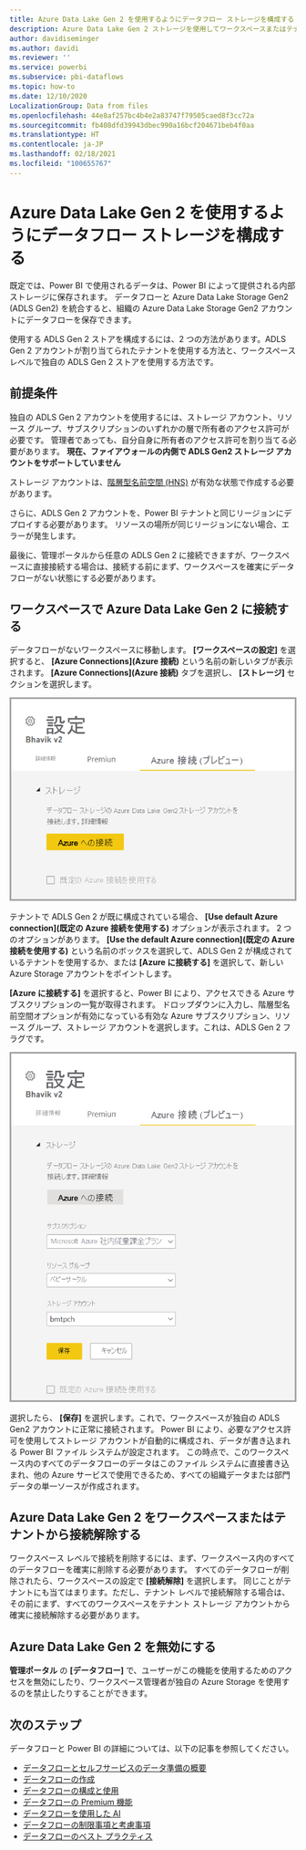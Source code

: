 ```yaml
---
title: Azure Data Lake Gen 2 を使用するようにデータフロー ストレージを構成する
description: Azure Data Lake Gen 2 ストレージを使用してワークスペースまたはテナントを構成する方法の概要
author: davidiseminger
ms.author: davidi
ms.reviewer: ''
ms.service: powerbi
ms.subservice: pbi-dataflows
ms.topic: how-to
ms.date: 12/10/2020
LocalizationGroup: Data from files
ms.openlocfilehash: 44e8af257bc4b4e2a83747f79505caed8f3cc72a
ms.sourcegitcommit: fb408dfd39943dbec990a16bcf204671beb4f0aa
ms.translationtype: HT
ms.contentlocale: ja-JP
ms.lasthandoff: 02/18/2021
ms.locfileid: "100655767"
---
```

# <a name="configuring-dataflow-storage-to-use-azure-data-lake-gen-2"></a>Azure Data Lake Gen 2 を使用するようにデータフロー ストレージを構成する 

既定では、Power BI で使用されるデータは、Power BI によって提供される内部ストレージに保存されます。 データフローと Azure Data Lake Storage Gen2 (ADLS Gen2) を統合すると、組織の Azure Data Lake Storage Gen2 アカウントにデータフローを保存できます。

使用する ADLS Gen 2 ストアを構成するには、2 つの方法があります。ADLS Gen 2 アカウントが割り当てられたテナントを使用する方法と、ワークスペース レベルで独自の ADLS Gen 2 ストアを使用する方法です。 

## <a name="pre-requisites"></a>前提条件

独自の ADLS Gen 2 アカウントを使用するには、ストレージ アカウント、リソース グループ、サブスクリプションのいずれかの層で所有者のアクセス許可が必要です。 管理者であっても、自分自身に所有者のアクセス許可を割り当てる必要があります。  **現在、ファイアウォールの内側で ADLS Gen2 ストレージ アカウントをサポートしていません**

ストレージ アカウントは、[階層型名前空間 (HNS)](/azure/storage/blobs/create-data-lake-storage-account) が有効な状態で作成する必要があります。 

さらに、ADLS Gen 2 アカウントを、Power BI テナントと同じリージョンにデプロイする必要があります。 リソースの場所が同じリージョンにない場合、エラーが発生します。

最後に、管理ポータルから任意の ADLS Gen 2 に接続できますが、ワークスペースに直接接続する場合は、接続する前にまず、ワークスペースを確実にデータフローがない状態にする必要があります。

## <a name="connecting-to-an-azure-data-lake-gen-2-at-a-workspace"></a>ワークスペースで Azure Data Lake Gen 2 に接続する
データフローがないワークスペースに移動します。 **[ワークスペースの設定]** を選択すると、 **[Azure Connections]\(Azure 接続\)** という名前の新しいタブが表示されます。 **[Azure Connections]\(Azure 接続\)** タブを選択し、 **[ストレージ]** セクションを選択します。


![Azure に接続する](media/dataflows-azure-data-lake-storage-integration/connect-to-azure.png)
 
テナントで ADLS Gen 2 が既に構成されている場合、 **[Use default Azure connection]\(既定の Azure 接続を使用する\)** オプションが表示されます。 2 つのオプションがあります。 **[Use the default Azure connection]\(既定の Azure 接続を使用する\)** という名前のボックスを選択して、ADLS Gen 2 が構成されているテナントを使用するか、または **[Azure に接続する]** を選択して、新しい Azure Storage アカウントをポイントします。 

**[Azure に接続する]** を選択すると、Power BI により、アクセスできる Azure サブスクリプションの一覧が取得されます。 ドロップダウンに入力し、階層型名前空間オプションが有効になっている有効な Azure サブスクリプション、リソース グループ、ストレージ アカウントを選択します。これは、ADLS Gen 2 フラグです。

![サブスクリプションの詳細](media/dataflows-azure-data-lake-storage-integration/subscription-details-enter.png)
 
選択したら、 **[保存]** を選択します。これで、ワークスペースが独自の ADLS Gen2 アカウントに正常に接続されます。 Power BI により、必要なアクセス許可を使用してストレージ アカウントが自動的に構成され、データが書き込まれる Power BI ファイル システムが設定されます。 この時点で、このワークスペース内のすべてのデータフローのデータはこのファイル システムに直接書き込まれ、他の Azure サービスで使用できるため、すべての組織データまたは部門データの単一ソースが作成されます。

## <a name="detaching-azure-data-lake-gen-2-from-a-workspace-or-tenant"></a>Azure Data Lake Gen 2 をワークスペースまたはテナントから接続解除する

ワークスペース レベルで接続を削除するには、まず、ワークスペース内のすべてのデータフローを確実に削除する必要があります。 すべてのデータフローが削除されたら、ワークスペースの設定で **[接続解除]** を選択します。 同じことがテナントにも当てはまります。ただし、テナント レベルで接続解除する場合は、その前にまず、すべてのワークスペースをテナント ストレージ アカウントから確実に接続解除する必要があります。

## <a name="disabling-azure-data-lake-gen-2"></a>Azure Data Lake Gen 2 を無効にする

**管理ポータル** の **[データフロー]** で、ユーザーがこの機能を使用するためのアクセスを無効にしたり、ワークスペース管理者が独自の Azure Storage を使用するのを禁止したりすることができます。

## <a name="next-steps"></a>次のステップ
データフローと Power BI の詳細については、以下の記事を参照してください。

* [データフローとセルフサービスのデータ準備の概要](dataflows-introduction-self-service.md)
* [データフローの作成](dataflows-create.md)
* [データフローの構成と使用](dataflows-configure-consume.md)
* [データフローの Premium 機能](dataflows-premium-features.md)
* [データフローを使用した AI](dataflows-machine-learning-integration.md)
* [データフローの制限事項と考慮事項](dataflows-features-limitations.md)
* [データフローのベスト プラクティス](dataflows-best-practices.md)
